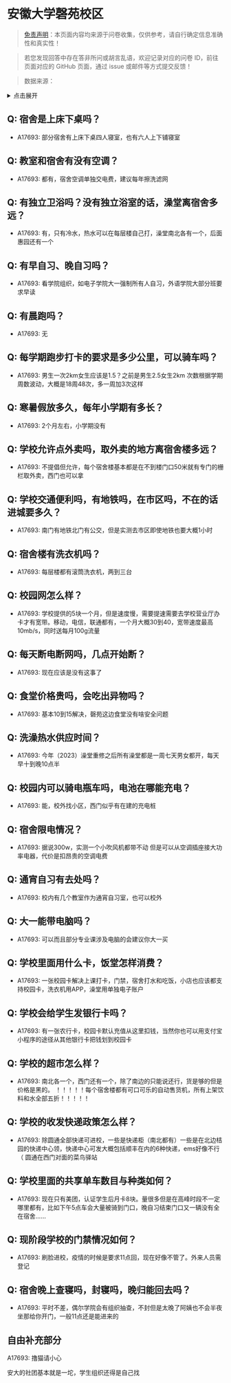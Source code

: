 # 安徽大学磬苑校区

> [免责声明](https://colleges.chat/#_3)：本页面内容均来源于问卷收集，仅供参考，请自行确定信息准确性和真实性！

> 若您发现回答中存在答非所问或胡言乱语，欢迎记录对应的问卷 ID，前往页面对应的 GitHub 页面，通过 issue 或邮件等方式提交反馈！

> 数据来源：

<details><summary>点击展开</summary>
<ul>
<li>A17693: 匿名 (2023 年 06 月)</li>
</ul>
</details>

## Q: 宿舍是上床下桌吗？

- A17693: 部分宿舍有上床下桌四人寝室，也有六人上下铺寝室

## Q: 教室和宿舍有没有空调？

- A17693: 都有，宿舍空调单独交电费，建议每年擦洗滤网

## Q: 有独立卫浴吗？没有独立浴室的话，澡堂离宿舍多远？

- A17693: 有，只有冷水，热水可以在每层楼自己打，澡堂南北各有一个，后面惠园还有一个

## Q: 有早自习、晚自习吗？

- A17693: 看学院组织，如电子学院大一强制所有人自习，外语学院大部分班要求早读

## Q: 有晨跑吗？

- A17693: 无

## Q: 每学期跑步打卡的要求是多少公里，可以骑车吗？

- A17693: 男生一次2km女生应该是1.5？之前是男生2.5女生2km
次数根据学期周数波动，大概是18周48次，多一周加3次这样

## Q: 寒暑假放多久，每年小学期有多长？

- A17693: 2个月左右，小学期没有

## Q: 学校允许点外卖吗，取外卖的地方离宿舍楼多远？

- A17693: 不提倡但允许，每个宿舍楼基本都是在不到楼门口50米就有专门的栅栏取外卖，西门也可以拿

## Q: 学校交通便利吗，有地铁吗，在市区吗，不在的话进城要多久？

- A17693: 南门有地铁北门有公交，但是实测去市区即使地铁也要大概1小时

## Q: 宿舍楼有洗衣机吗？

- A17693: 每层楼都有滚筒洗衣机，两到三台

## Q: 校园网怎么样？

- A17693: 学校提供的5块一个月，但是速度慢，需要提速需要去学校营业厅办卡才有宽带。移动，电信，联通都有，一个月大概30到40，宽带速度最高10mb/s，同时送每月100g流量

## Q: 每天断电断网吗，几点开始断？

- A17693: 现在应该是没有这事了

## Q: 食堂价格贵吗，会吃出异物吗？

- A17693: 基本10到15解决，磬苑这边食堂没有啥安全问题

## Q: 洗澡热水供应时间？

- A17693: 今年（2023）澡堂重修之后所有澡堂都是一周七天男女都开，每天早十到晚10点半

## Q: 校园内可以骑电瓶车吗，电池在哪能充电？

- A17693: 能，校外找小区，西门似乎有在建的充电桩

## Q: 宿舍限电情况？

- A17693: 据说300w，实测一个小吹风机都带不动
但是可以从空调插座接大功率电器，代价是扣昂贵的空调电费

## Q: 通宵自习有去处吗？

- A17693: 校内有几个教室作为通宵自习室，也可以校外

## Q: 大一能带电脑吗？

- A17693: 可以而且部分专业课涉及电脑的会建议你大一买

## Q: 学校里面用什么卡，饭堂怎样消费？

- A17693: 一张校园卡解决上课打卡，门禁，宿舍打水和吃饭，小店也应该都支持校园卡，洗衣机用APP，澡堂用单独电子账户

## Q: 学校会给学生发银行卡吗？

- A17693: 有一张农行卡，校园卡默认充值从这里扣钱，当然你也可以用支付宝小程序的途径从其他银行卡把钱划到校园卡

## Q: 学校的超市怎么样？

- A17693: 南北各一个，西门还有一个，除了南边的只能说还行，货是够的但是价格是黑的。
！！！！！每个宿舍楼都有可口可乐的自动售货机，所有上架饮料和水全部五折！！！！！

## Q: 学校的收发快递政策怎么样？

- A17693: 除圆通全部快递可进校，一些是快递柜（南北都有）一些是在北边桔园的快递中心领，快递中心可发大概包括顺丰在内的6种快递，ems好像不行（
圆通在西门对面的菜鸟驿站

## Q: 学校里面的共享单车数目与种类如何？

- A17693: 现在只有美团，认证学生后月卡8块。量很多但是在高峰时段不一定哪里都有，比如下午5点车会大量被骑到门口，晚自习结束门口又一辆没有全在宿舍……

## Q: 现阶段学校的门禁情况如何？

- A17693: 刷脸进校，疫情的时候是要求11点回，现在好像不管了。外来人员需登记

## Q: 宿舍晚上查寝吗，封寝吗，晚归能回去吗？

- A17693: 平时不差，偶尔学院会有组织抽查，不封但是太晚了阿姨也不会半夜坐那给你开门，一般11点还是能进来的

## 自由补充部分

A17693: 撸猫请小心

安大的社团基本就是一坨，学生组织还得是自己找